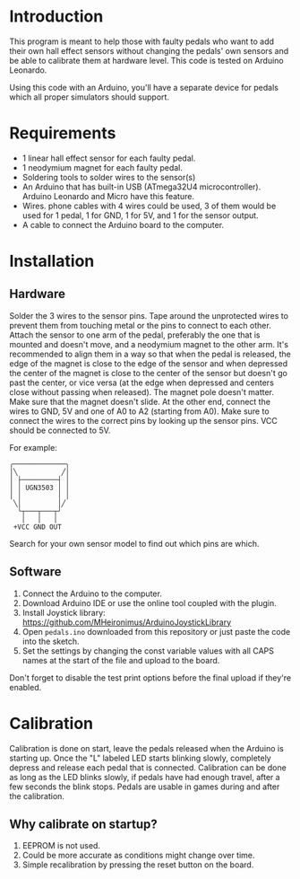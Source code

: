 # Introduction

This program is meant to help those with faulty pedals who want to add their own hall effect sensors without changing the pedals' own sensors and be able to calibrate them at hardware level. This code is tested on Arduino Leonardo.

Using this code with an Arduino, you'll have a separate device for pedals which all proper simulators should support.

# Requirements

- 1 linear hall effect sensor for each faulty pedal.
- 1 neodymium magnet for each faulty pedal.
- Soldering tools to solder wires to the sensor(s)
- An Arduino that has built-in USB (ATmega32U4 microcontroller). Arduino Leonardo and Micro have this feature.
- Wires. phone cables with 4 wires could be used, 3 of them would be used for 1 pedal, 1 for GND, 1 for 5V, and 1 for the sensor output.
- A cable to connect the Arduino board to the computer.

# Installation

## Hardware

Solder the 3 wires to the sensor pins.
Tape around the unprotected wires to prevent them from touching metal or the pins to connect to each other.
Attach the sensor to one arm of the pedal, preferably the one that is mounted and doesn't move, and a neodymium magnet to the other arm.
It's recommended to align them in a way so that when the pedal is released, the edge of the magnet is close to the edge of the sensor and when depressed the center of the magnet is close to the center of the sensor but doesn't go past the center, or vice versa (at the edge when depressed and centers close without passing when released).
The magnet pole doesn't matter.
Make sure that the magnet doesn't slide.
At the other end, connect the wires to GND, 5V and one of A0 to A2 (starting from A0).
Make sure to connect the wires to the correct pins by looking up the sensor pins. VCC should be connected to 5V.

For example:
```
╭─────────────╮
│╲           ╱│
│ ├─────────┤ │
│ │ UGN3503 │ │
│ │         │ │
 ╲│         │╱
  ╰┬───┬───┬╯
   │   │   │
 +VCC GND OUT
 ```
Search for your own sensor model to find out which pins are which.

## Software

1. Connect the Arduino to the computer.
2. Download Arduino IDE or use the online tool coupled with the plugin.
3. Install Joystick library: https://github.com/MHeironimus/ArduinoJoystickLibrary
4. Open `pedals.ino` downloaded from this repository or just paste the code into the sketch.
5. Set the settings by changing the const variable values with all CAPS names at the start of the file and upload to the board.

Don't forget to disable the test print options before the final upload if they're enabled.
 
# Calibration

Calibration is done on start, leave the pedals released when the Arduino is starting up.
Once the "L" labeled LED starts blinking slowly, completely depress and release each pedal that is connected.
Calibration can be done as long as the LED blinks slowly, if pedals have had enough travel, after a few seconds the blink stops.
Pedals are usable in games during and after the calibration.

## Why calibrate on startup?

1. EEPROM is not used.
2. Could be more accurate as conditions might change over time.
3. Simple recalibration by pressing the reset button on the board.
